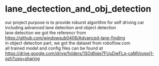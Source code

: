 # lane_dectection_and_obj_detection
our project purpose is to provide roburst algorithm for self driving car including advanced lane detection and object detection<br />
lane detection we got the referencr from  https://github.com/windowsub0406/Advanced-lane-finding<br />
in object detection part, we got the dataset from roboflow.com <br />
all trained model and config files can be found at https://drive.google.com/drive/folders/1SOdIlqje7FUuDwFLq-caMVovpxj1-qzh?usp=sharing<br />
